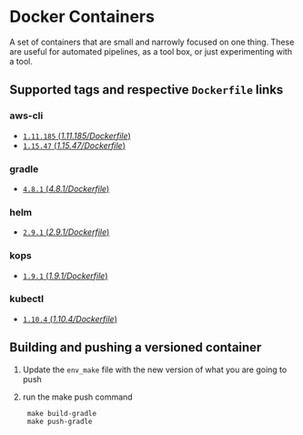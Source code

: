 Docker Containers
===================
A set of containers that are small and narrowly focused on one thing.  These are
useful for automated pipelines, as a tool box, or just experimenting with a tool.

## Supported tags and respective `Dockerfile` links

### aws-cli
- [`1.11.185` (*1.11.185/Dockerfile*)](https://github.com/sekka1/containers/blob/master/releases/aws-cli/1.11.185/Dockerfile)
- [`1.15.47` (*1.15.47/Dockerfile*)](https://github.com/sekka1/containers/blob/master/releases/aws-cli/1.15.47/Dockerfile)

### gradle
- [`4.8.1` (*4.8.1/Dockerfile*)](https://github.com/sekka1/containers/blob/master/releases/gradle/4.8.1/Dockerfile)

### helm
- [`2.9.1` (*2.9.1/Dockerfile*)](https://github.com/sekka1/containers/blob/master/releases/helm/2.9.1/Dockerfile)

### kops
- [`1.9.1` (*1.9.1/Dockerfile*)](https://github.com/sekka1/containers/blob/master/releases/kops/1.9.1/Dockerfile)

### kubectl
- [`1.10.4` (*1.10.4/Dockerfile*)](https://github.com/sekka1/containers/blob/master/releases/kubectl/1.10.4/Dockerfile)

## Building and pushing a versioned container

1. Update the `env_make` file with the new version of what you are going to push
2. run the make push command

        make build-gradle
        make push-gradle
